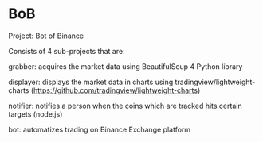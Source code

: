 # BoB
Project: Bot of Binance

Consists of 4 sub-projects that are:

grabber: acquires the market data using BeautifulSoup 4 Python library

displayer: displays the market data in charts using tradingview/lightweight-charts (https://github.com/tradingview/lightweight-charts)

notifier: notifies a person when the coins which are tracked hits certain targets (node.js)

bot: automatizes trading on Binance Exchange platform
